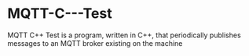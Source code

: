 MQTT-C---Test
=============

MQTT C++ Test is a program, written in C++, that periodically publishes messages to an MQTT broker existing on the machine
